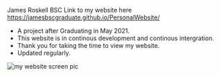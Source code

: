 James Roskell BSC
Link to my website here https://jamesbscgraduate.github.io/PersonalWebsite/
- A project after Graduating in May 2021.
- This website is in continous development  and continous intergration.
- Thank you for taking the time to view my website.
- Updated regularly.

![my website screen pic](https://github.com/JamesBSCGraduate/PersonalWebsite/assets/166557486/4d2f7c85-58dc-464b-a3c0-4eb94fe9ec9b)

